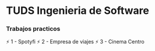 # TUDS Ingenieria de Software

### Trabajos practicos
⚡ 1 - Spotyfi
⚡ 2 - Empresa de viajes
⚡ 3 - Cinema Centro